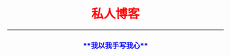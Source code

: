 <h1 style="color:red;text-align:center">私人博客</h1>

---

<h3 style="color:blue;text-align:center">**我以我手写我心**</h2>
